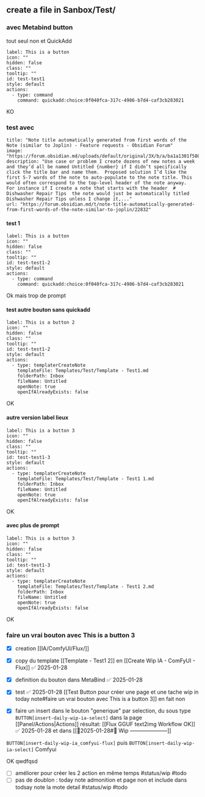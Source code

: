 
## create a file in Sanbox/Test/


### avec Metabind button
tout seul non 
et QuickAdd

```meta-bind-button
label: This is a button
icon: ""
hidden: false
class: ""
tooltip: ""
id: test-test1
style: default
actions:
  - type: command
    command: quickadd:choice:0f040fca-317c-4986-b7d4-caf3cb283021

```
KO 

### test avec 

```embed
title: "Note title automatically generated from first words of the Note (similar to Joplin) - Feature requests - Obsidian Forum"
image: "https://forum.obsidian.md/uploads/default/original/3X/b/a/ba1a1301f580d34a881803aa5ed8cf7ff3cdf0ef.png"
description: "Use case or problem I create dozens of new notes a week and they’d all be named Untitled {number} if I didn’t specifically click the title bar and name them.  Proposed solution I’d like the first 5-7 words of the note to auto-populate to the note title. This would often correspond to the top-level header of the note anyway.  For instance if I create a note that starts with the header  # Dishwasher Repair Tips  the note would just be automatically titled Dishwasher Repair Tips unless I change it,..."
url: "https://forum.obsidian.md/t/note-title-automatically-generated-from-first-words-of-the-note-similar-to-joplin/22832"
```

#### test 1

```meta-bind-button
label: This is a button
icon: ""
hidden: false
class: ""
tooltip: ""
id: test-test1-2
style: default
actions:
  - type: command
    command: quickadd:choice:0f040fca-317c-4986-b7d4-caf3cb283021

```

Ok mais trop de prompt 
#### test autre bouton sans quickadd 

```meta-bind-button
label: This is a button 2
icon: ""
hidden: false
class: ""
tooltip: ""
id: test-test1-2
style: default
actions:
  - type: templaterCreateNote
    templateFile: Templates/Test/Template - Test1.md
    folderPath: Inbox
    fileName: Untitled
    openNote: true
    openIfAlreadyExists: false

```

OK 

#### autre version label lieux 

```meta-bind-button
label: This is a button 3
icon: ""
hidden: false
class: ""
tooltip: ""
id: test-test1-3
style: default
actions:
  - type: templaterCreateNote
    templateFile: Templates/Test/Template - Test1 1.md
    folderPath: Inbox
    fileName: Untitled
    openNote: true
    openIfAlreadyExists: false

```

OK

#### avec plus de prompt 

```meta-bind-button
label: This is a button 3
icon: ""
hidden: false
class: ""
tooltip: ""
id: test-test1-3
style: default
actions:
  - type: templaterCreateNote
    templateFile: Templates/Test/Template - Test1 2.md
    folderPath: Inbox
    fileName: Untitled
    openNote: true
    openIfAlreadyExists: false

```
OK 

### faire un vrai bouton avec This is a button 3

- [x] creation [[IA/ComfyUI/Flux/]]
- [x] copy du template [[Template - Test1 2]] en [[Create Wip IA - ComFyUI - Flux]] ✅ 2025-01-28
- [x] definition du bouton dans MetaBind ✅ 2025-01-28
- [x] test ✅ 2025-01-28 [[Test Button pour créer une page et une tache wip in today note#faire un vrai bouton avec This is a button 3]] en fait non 
- [x] faire un insert dans le bouton "generique" par selection, du sous type  `BUTTON[insert-daily-wip-ia-select]` dans la page [[Panel/Actions|Actions]]  résultat:  [[Flux GGUF text2img Workflow OK]]  ✅ 2025-01-28 et dans [[📒2025-01-28#🚧 Wip ———————]]


`BUTTON[insert-daily-wip-ia_comfyui-flux]`
puis 
`BUTTON[insert-daily-wip-ia-select]` Comfyui 

OK 
qwdfqsd

- [ ] améliorer pour créer les 2 action en même temps #status/wip #todo  
- [ ] pas de doublon : today note admonition et page non et include dans todsay note la mote detail #status/wip #todo 
